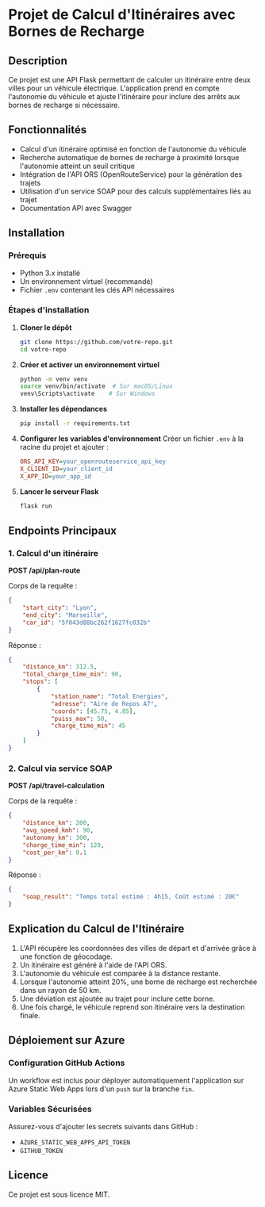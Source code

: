 # Projet de Calcul d'Itinéraires avec Bornes de Recharge

## Description
Ce projet est une API Flask permettant de calculer un itinéraire entre deux villes pour un véhicule électrique. L'application prend en compte l'autonomie du véhicule et ajuste l'itinéraire pour inclure des arrêts aux bornes de recharge si nécessaire.

## Fonctionnalités
- Calcul d'un itinéraire optimisé en fonction de l'autonomie du véhicule
- Recherche automatique de bornes de recharge à proximité lorsque l'autonomie atteint un seuil critique
- Intégration de l'API ORS (OpenRouteService) pour la génération des trajets
- Utilisation d'un service SOAP pour des calculs supplémentaires liés au trajet
- Documentation API avec Swagger

## Installation
### Prérequis
- Python 3.x installé
- Un environnement virtuel (recommandé)
- Fichier `.env` contenant les clés API nécessaires

### Étapes d'installation
1. **Cloner le dépôt**
   ```sh
   git clone https://github.com/votre-repo.git
   cd votre-repo
   ```

2. **Créer et activer un environnement virtuel**
   ```sh
   python -m venv venv
   source venv/bin/activate  # Sur macOS/Linux
   venv\Scripts\activate    # Sur Windows
   ```

3. **Installer les dépendances**
   ```sh
   pip install -r requirements.txt
   ```

4. **Configurer les variables d'environnement**
   Créer un fichier `.env` à la racine du projet et ajouter :
   ```ini
   ORS_API_KEY=your_openrouteservice_api_key
   X_CLIENT_ID=your_client_id
   X_APP_ID=your_app_id
   ```

5. **Lancer le serveur Flask**
   ```sh
   flask run
   ```

## Endpoints Principaux
### 1. Calcul d'un itinéraire
**POST /api/plan-route**

Corps de la requête :
```json
{
    "start_city": "Lyon",
    "end_city": "Marseille",
    "car_id": "5f043d88bc262f1627fc032b"
}
```
Réponse :
```json
{
    "distance_km": 312.5,
    "total_charge_time_min": 90,
    "stops": [
        {
            "station_name": "Total Energies",
            "adresse": "Aire de Repos A7",
            "coords": [45.75, 4.85],
            "puiss_max": 50,
            "charge_time_min": 45
        }
    ]
}
```

### 2. Calcul via service SOAP
**POST /api/travel-calculation**

Corps de la requête :
```json
{
    "distance_km": 200,
    "avg_speed_kmh": 90,
    "autonomy_km": 300,
    "charge_time_min": 120,
    "cost_per_km": 0.1
}
```

Réponse :
```json
{
    "soap_result": "Temps total estimé : 4h15, Coût estimé : 20€"
}
```

## Explication du Calcul de l'Itinéraire
1. L'API récupère les coordonnées des villes de départ et d'arrivée grâce à une fonction de géocodage.
2. Un itinéraire est généré à l'aide de l'API ORS.
3. L'autonomie du véhicule est comparée à la distance restante.
4. Lorsque l'autonomie atteint 20%, une borne de recharge est recherchée dans un rayon de 50 km.
5. Une déviation est ajoutée au trajet pour inclure cette borne.
6. Une fois chargé, le véhicule reprend son itinéraire vers la destination finale.

## Déploiement sur Azure
### Configuration GitHub Actions
Un workflow est inclus pour déployer automatiquement l'application sur Azure Static Web Apps lors d'un `push` sur la branche `fin`.

### Variables Sécurisées
Assurez-vous d'ajouter les secrets suivants dans GitHub :
- `AZURE_STATIC_WEB_APPS_API_TOKEN`
- `GITHUB_TOKEN`


## Licence
Ce projet est sous licence MIT.

